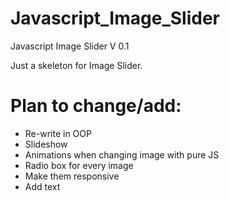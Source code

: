 Javascript_Image_Slider
=======================

Javascript Image Slider V 0.1

Just a skeleton for Image Slider. 

<h1> Plan to change/add: </h1>

  <ul>
    <li>Re-write in OOP</li>
    <li>Slideshow</li>
    <li>Animations when changing image with pure JS</li>
    <li>Radio box for every image</li>
    <li>Make them responsive</li>
    <li>Add text</>
  </ul>


